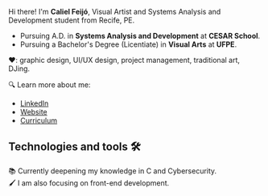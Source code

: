 Hi there! I'm **Caliel Feijó**, Visual Artist and Systems Analysis and Development student from Recife, PE.

- Pursuing A.D. in **Systems Analysis and Development** at **CESAR School**.
- Pursuing a Bachelor's Degree (Licentiate) in **Visual Arts** at **UFPE**.

❤️: graphic design, UI/UX design, project management, traditional art, DJing.

🔍 Learn more about me:
- [LinkedIn](https://www.linkedin.com/in/calielfeijo/)
- [Website](https://www.calielfeijo.me/)
- [Curriculum](./docs/poeisie-curriculum.pdf)

## Technologies and tools 🛠️

📚 Currently deepening my knowledge in C and Cybersecurity.<br>
🖌️ I am also focusing on front-end development.
